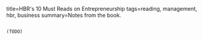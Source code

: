 title=HBR's 10 Must Reads on Entrepreneurship
tags=reading, management, hbr, business
summary=Notes from the book.
~~~~~~

(TODO)